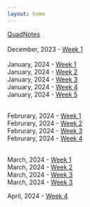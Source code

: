```yaml
---
layout: home
---
```


[QuadNotes](/quadnotes/)<br><br>
December, 2023 - [Week 1](devlog/week1.md)<br><br>
January, 2024 - [Week 1](devlog/2024/January/week1.md)<br>
January, 2024 - [Week 2](devlog/2024/January/week2.md)<br>
January, 2024 - [Week 3](devlog/2024/January/week3.md)<br>
January, 2024 - [Week 4](devlog/2024/January/week4.md)<br>
January, 2024 - [Week 5](devlog/2024/January/week5.md)<br><br>

Februrary, 2024 - [Week 1](devlog/2024/February/week1.md)<br>
Februrary, 2024 - [Week 2](devlog/2024/February/week2.md)<br>
Februrary, 2024 - [Week 3](devlog/2024/February/week3.md)<br>
Februrary, 2024 - [Week 4](devlog/2024/February/week4.md)<br><br>

March, 2024 - [Week 1](devlog/2024/March/week1.md)<br>
March, 2024 - [Week 2](devlog/2024/March/week2.md)<br>
March, 2024 - [Week 3](devlog/2024/March/week3.md)<br>
March, 2024 - [Week 3](devlog/2024/March/week4.md)<br>

April, 2024 - [Week 4](devlog/2024/April/week1.md)
